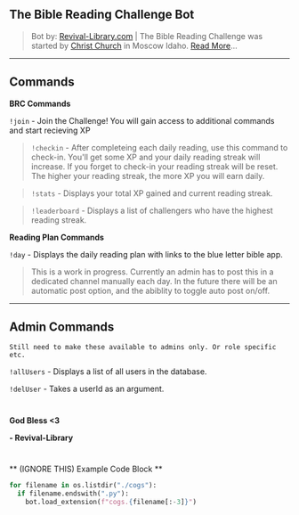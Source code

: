 The Bible Reading Challenge Bot
---

>Bot by: [Revival-Library.com](https://revival-library.com) | The Bible Reading Challenge was started by [Christ Church](https://biblereading.christkirk.com/) in Moscow Idaho.
[Read More](https://revival-library.com/bible-reading-challenge)...

---
Commands
---
**BRC Commands**

`!join` - Join the Challenge! You will gain access to additional commands and start recieving XP
>`!checkin` - After completeing each daily reading, use this command to check-in. You'll get some XP and your daily reading streak will increase. If you forget to check-in your reading streak will be reset. The higher your reading streak, the more XP you will earn daily.

>`!stats` - Displays your total XP gained and current reading streak.

>`!leaderboard` - Displays a list of challengers who have the highest reading streak.

**Reading Plan Commands**

`!day` - Displays the daily reading plan with links to the blue letter bible app.
> This is a work in progress. Currently an admin has to post this in a dedicated channel manually each day. In the future there will be an automatic post option, and the abiblity to toggle auto post on/off.


---
Admin Commands
---
`Still need to make these available to admins only. Or role specific etc.`

`!allUsers` - Displays a list of all users in the database.

`!delUser` - Takes a userId as an argument.

#
**God Bless <3**
 
**- Revival-Library**

#

** (IGNORE THIS) Example Code Block **
```python
for filename in os.listdir("./cogs"):
  if filename.endswith(".py"):
    bot.load_extension(f"cogs.{filename[:-3]}")
```
